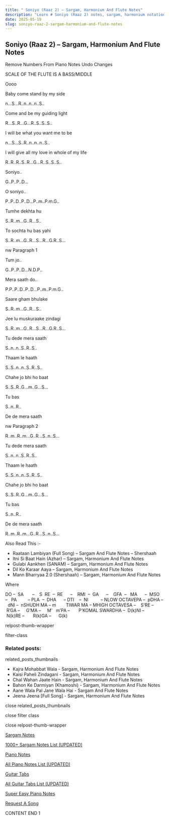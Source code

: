 ```yaml
---
title: " Soniyo (Raaz 2) – Sargam, Harmonium And Flute Notes"
description: "Learn # Soniyo (Raaz 2) notes, sargam, harmonium notations and flute notes. Easy step-by-step tutorial for beginners."
date: 2025-05-19
slug: soniyo-raaz-2-sargam-harmonium-and-flute-notes
---
```


## Soniyo (Raaz 2) – Sargam, Harmonium And Flute Notes

Remove Numbers From Piano Notes
Undo Changes

SCALE OF THE FLUTE IS A BASS/MIDDLE

Oooo

Baby come stand by my side

n…S…R..n..n..n..S..

Come and be my guiding light

R…S..R…G…R..S..S..S..

I will be what you want me to be

n…S…S..R..n..n..n..S..

I will give all my love in whole of my life

R..R..R..S..R…G…R..S..S..S..

Soniyo..

G..P..P..D…

O soniyo..

P..P..D..P..D…P..m..P.m.G..

Tumhe dekhta hu

S..R..m…G..R…S..

To sochta hu bas yahi

S..R..m…G..R…S…R…G.R..S…

nw Paragraph 1

Tum jo..

G..P..P..D…N.D.P..

Mera saath do..

P.P..P..D..P..D…P..m..P.m.G..

Saare gham bhulake

S..R..m…G..R…S..

Jee lu muskuraake zindagi

S..R..m…G..R…S…R…G.R..S…

Tu dede mera saath

S..n..n..S..R..S..

Thaam le haath

S..S..n..n..S..R..S..

Chahe jo bhi ho baat

S..S..R..G…m..G…S…

Tu bas

S..n..R..

De de mera saath

nw Paragraph 2

R..m..R..m…G..R…S..n..S…

Tu dede mera saath

S..n..n..S..R..S..

Thaam le haath

S..S..n..n..S..R..S..

Chahe jo bhi ho baat

S..S..R..G…m..G…S…

Tu bas

S..n..R..

De de mera saath

R..m..R..m…G..R…S..n..S…

Also Read This :-

- Raataan Lambiyan (Full Song) – Sargam And Flute Notes – Shershaah
- Itni Si Baat Hain (Azhar) – Sargam, Harmonium And Flute Notes
- Gulabi Aankhen (SANAM) – Sargam, Harmonium And Flute Notes
- Dil Ko Karaar Aaya – Sargam, Harmonium And Flute Notes
- Mann Bharryaa 2.0 (Shershaah) – Sargam, Harmonium And Flute Notes

Where

DO –  SA       –    S  RE  –  RE      –    RMI  –  GA      –    GFA  –   MA      –  MSO  –   PA         – PLA  –  DHA      – DTI    –  NI          – NLOW OCTAVEPA –  pDHA –  dNI –  nSHUDH MA – m        TIWAR MA – MHIGH OCTAVESA –    S’RE –     R’GA –     G’MA –     M’   m’PA –       P’KOMAL SWARDHA –  D(k)NI –       N(k)RE –       R(k)GA –      G(k)

relpost-thumb-wrapper

filter-class

### Related posts:

related_posts_thumbnails

- Kajra Mohabbat Wala - Sargam, Harmonium And Flute Notes
- Kaisi Paheli Zindagani - Sargam, Harmonium And Flute Notes
- Chal Wahan Jaate Hain - Sargam, Harmonium And Flute Notes
- Bahon Ke Darmiyan (Khamoshi) - Sargam, Harmonium And Flute Notes
- Aane Wala Pal Jane Wala Hai - Sargam And Flute Notes
- Jeena Jeena [Full Song] - Sargam, Harmonium And Flute Notes

close related_posts_thumbnails

close filter class

close relpost-thumb-wrapper

[Sargam Notes](/sargam-notes.html)

[1000+ Sargam Notes List (UPDATED)](/all-songs-list-sargam-notes.html)

[Piano Notes](/piano-notes.html)

[All Piano Notes List (UPDATED)](/all-songs-list-piano-notes.html)

[Guitar Tabs](/guitar-tabs.html)

[All Guitar Tabs List (UPDATED)](/all-songs-list-guitar-tabs.html)

[Super Easy Piano Notes](https://studywall.in/)

[Request A Song](/request-a-song.html)

CONTENT END 1
